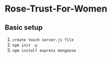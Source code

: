 # Rose-Trust-For-Women

## Basic setup
1. `create touch server.js file`
2. `npm init -y`
3. `npm install express mongoose`
